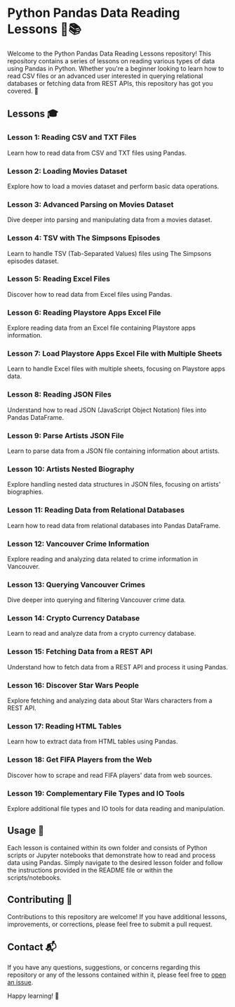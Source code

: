 # Python Pandas Data Reading Lessons 🐼📚

Welcome to the Python Pandas Data Reading Lessons repository! This repository contains a series of lessons on reading various types of data using Pandas in Python. Whether you're a beginner looking to learn how to read CSV files or an advanced user interested in querying relational databases or fetching data from REST APIs, this repository has got you covered. 🎉

## Lessons 🎓

### Lesson 1: Reading CSV and TXT Files
Learn how to read data from CSV and TXT files using Pandas.

### Lesson 2: Loading Movies Dataset
Explore how to load a movies dataset and perform basic data operations.

### Lesson 3: Advanced Parsing on Movies Dataset
Dive deeper into parsing and manipulating data from a movies dataset.

### Lesson 4: TSV with The Simpsons Episodes
Learn to handle TSV (Tab-Separated Values) files using The Simpsons episodes dataset.

### Lesson 5: Reading Excel Files
Discover how to read data from Excel files using Pandas.

### Lesson 6: Reading Playstore Apps Excel File
Explore reading data from an Excel file containing Playstore apps information.

### Lesson 7: Load Playstore Apps Excel File with Multiple Sheets
Learn to handle Excel files with multiple sheets, focusing on Playstore apps data.

### Lesson 8: Reading JSON Files
Understand how to read JSON (JavaScript Object Notation) files into Pandas DataFrame.

### Lesson 9: Parse Artists JSON File
Learn to parse data from a JSON file containing information about artists.

### Lesson 10: Artists Nested Biography
Explore handling nested data structures in JSON files, focusing on artists' biographies.

### Lesson 11: Reading Data from Relational Databases
Learn how to read data from relational databases into Pandas DataFrame.

### Lesson 12: Vancouver Crime Information
Explore reading and analyzing data related to crime information in Vancouver.

### Lesson 13: Querying Vancouver Crimes
Dive deeper into querying and filtering Vancouver crime data.

### Lesson 14: Crypto Currency Database
Learn to read and analyze data from a crypto currency database.

### Lesson 15: Fetching Data from a REST API
Understand how to fetch data from a REST API and process it using Pandas.

### Lesson 16: Discover Star Wars People
Explore fetching and analyzing data about Star Wars characters from a REST API.

### Lesson 17: Reading HTML Tables
Learn how to extract data from HTML tables using Pandas.

### Lesson 18: Get FIFA Players from the Web
Discover how to scrape and read FIFA players' data from web sources.

### Lesson 19: Complementary File Types and IO Tools
Explore additional file types and IO tools for data reading and manipulation.

## Usage 🚀

Each lesson is contained within its own folder and consists of Python scripts or Jupyter notebooks that demonstrate how to read and process data using Pandas. Simply navigate to the desired lesson folder and follow the instructions provided in the README file or within the scripts/notebooks.

## Contributing 🤝

Contributions to this repository are welcome! If you have additional lessons, improvements, or corrections, please feel free to submit a pull request.

## Contact 📬

If you have any questions, suggestions, or concerns regarding this repository or any of the lessons contained within it, please feel free to [open an issue](https://github.com/yourusername/pandas-data-reading-lessons/issues).

Happy learning! 🐍
